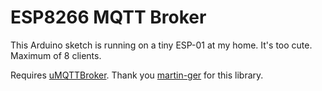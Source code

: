 # ESP8266 MQTT Broker
This Arduino sketch is running on a tiny ESP-01 at my home. It's too cute. Maximum of 8 clients.

Requires [uMQTTBroker](https://github.com/martin-ger/uMQTTBroker). Thank you [martin-ger](https://github.com/martin-ger) for this library.
